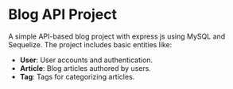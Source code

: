 # Blog API Project

A simple API-based blog project with express js using MySQL and Sequelize. The project includes basic entities like:

- **User**: User accounts and authentication.
- **Article**: Blog articles authored by users.
- **Tag**: Tags for categorizing articles.
